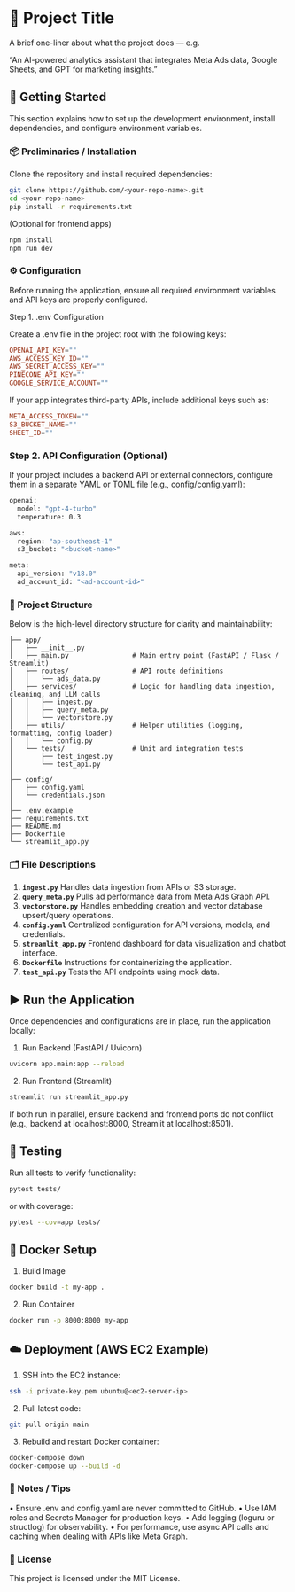 # 🚀 Project Title

A brief one-liner about what the project does — e.g.

“An AI-powered analytics assistant that integrates Meta Ads data, Google Sheets, and GPT for marketing insights.”

## 🧩 Getting Started

This section explains how to set up the development environment, install dependencies, and configure environment variables.

### 📦 Preliminaries / Installation

Clone the repository and install required dependencies:

```bash
git clone https://github.com/<your-repo-name>.git
cd <your-repo-name>
pip install -r requirements.txt
```

(Optional for frontend apps)
```bash
npm install
npm run dev
```

### ⚙️ Configuration

Before running the application, ensure all required environment variables and API keys are properly configured.

Step 1. .env Configuration

Create a .env file in the project root with the following keys:

```toml
OPENAI_API_KEY=""
AWS_ACCESS_KEY_ID=""
AWS_SECRET_ACCESS_KEY=""
PINECONE_API_KEY=""
GOOGLE_SERVICE_ACCOUNT=""
```

If your app integrates third-party APIs, include additional keys such as:

```toml
META_ACCESS_TOKEN=""
S3_BUCKET_NAME=""
SHEET_ID=""
```

### Step 2. API Configuration (Optional)

If your project includes a backend API or external connectors, configure them in a separate YAML or TOML file (e.g., config/config.yaml):

```bash
openai:
  model: "gpt-4-turbo"
  temperature: 0.3

aws:
  region: "ap-southeast-1"
  s3_bucket: "<bucket-name>"

meta:
  api_version: "v18.0"
  ad_account_id: "<ad-account-id>"
```

### 🧱 Project Structure

Below is the high-level directory structure for clarity and maintainability:
```
├── app/
│   ├── __init__.py
│   ├── main.py                # Main entry point (FastAPI / Flask / Streamlit)
│   ├── routes/                # API route definitions
│   │   └── ads_data.py
│   ├── services/              # Logic for handling data ingestion, cleaning, and LLM calls
│   │   ├── ingest.py
│   │   ├── query_meta.py
│   │   └── vectorstore.py
│   ├── utils/                 # Helper utilities (logging, formatting, config loader)
│   │   └── config.py
│   └── tests/                 # Unit and integration tests
│       ├── test_ingest.py
│       └── test_api.py
│
├── config/
│   ├── config.yaml
│   └── credentials.json
│
├── .env.example
├── requirements.txt
├── README.md
├── Dockerfile
└── streamlit_app.py
```

### 🗂️ File Descriptions
1. **`ingest.py`**	Handles data ingestion from APIs or S3 storage.
2. **`query_meta.py`**	Pulls ad performance data from Meta Ads Graph API.
3. **`vectorstore.py`**	Handles embedding creation and vector database upsert/query operations.
4. **`config.yaml`**	Centralized configuration for API versions, models, and credentials.
5. **`streamlit_app.py`**	Frontend dashboard for data visualization and chatbot interface.
6. **`Dockerfile`**	Instructions for containerizing the application.
7. **`test_api.py`**	Tests the API endpoints using mock data.

## ▶️ Run the Application

Once dependencies and configurations are in place, run the application locally:

1. Run Backend (FastAPI / Uvicorn)
```bash
uvicorn app.main:app --reload
```

2. Run Frontend (Streamlit)
```bash
streamlit run streamlit_app.py
```

If both run in parallel, ensure backend and frontend ports do not conflict
(e.g., backend at localhost:8000, Streamlit at localhost:8501).

## 🧪 Testing

Run all tests to verify functionality:

```bash
pytest tests/
```

or with coverage:
```bash
pytest --cov=app tests/
```

## 🐳 Docker Setup
1. Build Image
```bash
docker build -t my-app .
```

2. Run Container
```bash
docker run -p 8000:8000 my-app
```

## ☁️ Deployment (AWS EC2 Example)

1. SSH into the EC2 instance:
```bash
ssh -i private-key.pem ubuntu@<ec2-server-ip>
```

2. Pull latest code:
```bash
git pull origin main
```

3. Rebuild and restart Docker container:
```bash
docker-compose down
docker-compose up --build -d
```

### 🧠 Notes / Tips

• Ensure .env and config.yaml are never committed to GitHub.
• Use IAM roles and Secrets Manager for production keys.
• Add logging (loguru or structlog) for observability.
• For performance, use async API calls and caching when dealing with APIs like Meta Graph.

### 📄 License

This project is licensed under the MIT License.